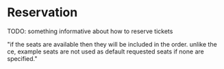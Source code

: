 # Reservation

TODO: something informative about how to reserve tickets

"if the seats are available then they will be included in the order. unlike the ce, example seats are not used as default requested seats if none are specified."